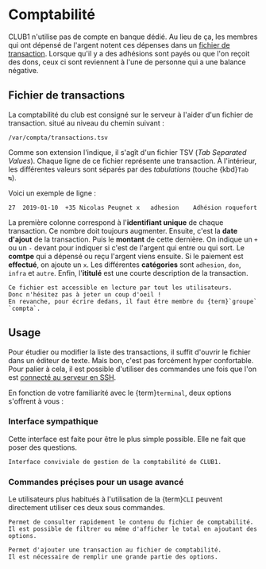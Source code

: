 Comptabilité
============

CLUB1 n'utilise pas de compte en banque dédié.
Au lieu de ça, les membres qui ont dépensé de l'argent notent ces dépenses dans un [fichier de transaction](#fichier-de-transactions).
Lorsque qu'il y a des adhésions sont payés ou que l'on reçoit des dons,
ceux ci sont reviennent à l'une de personne qui a une balance négative.


Fichier de transactions
-----------------------

La comptabilité du club est consigné sur le serveur à l'aider d'un fichier de transaction.
situé au niveau du chemin suivant :

    /var/compta/transactions.tsv

Comme son extension l'indique, il s'agît d'un fichier TSV (*Tab Separated Values*).
Chaque ligne de ce fichier représente une transaction.
À l'intérieur, les différentes valeurs sont séparés par des *tabulations* (touche {kbd}`Tab ↹`).

Voici un exemple de ligne :

    27	2019-01-10	+35	Nicolas Peugnet	x	adhesion	Adhésion roquefort

La première colonne correspond à l'**identifiant unique** de chaque transaction.
Ce nombre doit toujours augmenter.
Ensuite, c'est la **date d'ajout** de la transaction.
Puis le **montant** de cette dernière.
On indique un `+` ou un `-` devant pour indiquer si c'est de l'argent qui entre ou qui sort.
Le **comtpe** qui a dépensé ou reçu l'argent viens ensuite.
Si le paiement est **effectué**, on ajoute un `x`.
Les différentes **catégories** sont `adhesion`, `don`, `infra` et `autre`.
Enfin, l'**ititulé** est une courte description de la transaction.


```{admonition} Permissions
Ce fichier est accessible en lecture par tout les utilisateurs.
Donc n'hésitez pas à jeter un coup d'oeil !
En revanche, pour écrire dedans, il faut être membre du {term}`groupe` `compta`.
```


Usage
-----

Pour étudier ou modifier la liste des transactions,
il suffit d'ouvrir le fichier dans un éditeur de texte.
Mais bon, c'est pas forcément hyper confortable.
Pour palier à cela,
il est possible d'utiliser des commandes une fois que l'on est [connecté au serveur en SSH](services/ssh.md).

En fonction de votre familiarité avec le {term}`terminal`,
deux options s'offrent à vous :


### Interface sympathique

Cette interface est faite pour être le plus simple possible.
Elle ne fait que poser des questions.

```{commande} compta
Interface conviviale de gestion de la comptabilité de CLUB1.
```


### Commandes préçises pour un usage avancé

Le utilisateurs plus habitués à l'utilisation de la {term}`CLI`
peuvent directement utiliser ces deux sous commandes.

```{commande} compta-voir
Permet de consulter rapidement le contenu du fichier de comptabilité.
Il est possible de filtrer ou même d'afficher le total en ajoutant des options.
```

```{commande} compta-ajouter
Permet d'ajouter une transaction au fichier de comptabilité.
Il est nécessaire de remplir une grande partie des options.
```
